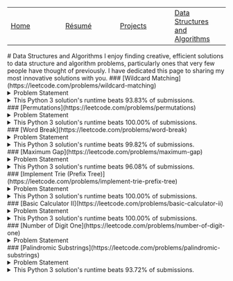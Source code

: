 <dl>
	<table>
		<tr>
			<td width="25%"><a href = "/index.md">Home</a></td>
			<td width="25%"><a href = "/resume.md">Résumé</a></td>
			<td width="25%"><a href = "/projects.md">Projects</a></td>
			<td width="25%"><a href = "/dsa.md">Data Structures and Algorithms</a></td>
		</tr>
	</table>
</dl>
# Data Structures and Algorithms
I enjoy finding creative, efficient solutions to data structure and algorithm problems, particularly ones that very few people have thought of previously. I have dedicated this page to sharing my most innovative solutions with you.
### [Wildcard Matching](https://leetcode.com/problems/wildcard-matching)
<details>
<summary>Problem Statement</summary>
Given an input string (<code>s</code>) and a pattern (<code>p</code>), implement wildcard pattern matching with support for <code>'?'</code> and <code>'*'</code>.
<pre>
'?' Matches any single character.
'*' Matches any sequence of characters (including the empty sequence).
</pre>
The matching should cover the <b>entire</b> input string (not partial).

Notes:
<ul>
<li><code>s</code> could be empty and contains only lowercase letters <code>a-z</code>.</li>
<li><code>p</code> could be empty and contains only lowercase letters <code>a-z</code>, and characters like <code>'?'</code> or <code>'*'</code>.</li>
</ul>
<b>Example 1:</b>
<pre>
<b>Input:</b>
s = "aa"
p = "a"
<b>Output:</b> false
Explanation: "a" does not match the entire string "aa".
</pre>
<b>Example 2:</b>
<pre>
<b>Input:</b>
s = "aa"
p = "*"
<b>Output:</b> true
Explanation: '*' matches any sequence.
</pre>
<b>Example 3:</b>
<pre>
<b>Input:</b>
s = "cb"
p = "?a"
<b>Output:</b> false
Explanation: '?' matches 'c', but the second letter is 'a', which does not match 'b'.
</pre>
<b>Example 4:</b>
<pre>
<b>Input:</b>
s = "adceb"
p = "*a*b"
<b>Output:</b> true
Explanation: The first '*' matches the empty sequence, while the second '*' matches the substring "dce".
</pre>
<b>Example 5:</b>
<pre>
<b>Input:</b>
s = "acdcb"
p = "a*c?b"
<b>Output:</b> false
</pre>
</details>
<details>
<summary>This Python 3 solution's runtime beats 93.83% of submissions.</summary>
In this example, I'll walk through the test case:
<pre>s = 'mississippi'</pre>
<pre>p = 'm??*ss*?i*pi'</pre>
Convert <code>s</code> and <code>p</code> into lists so that you can pop them.
<pre>
s = ['m', 'i', 's', 's', 'i', 's', 's', 'i', 'p', 'p', 'i']
p = ['m', '?', '?', '*', 's', 's', '*', '?', 'i', '*', 'p', 'i']
</pre>
If <code>s[0] == p[0]</code>, you could pop the first letters of both strings and get the same result. Likewise, if <code>p[0] == '?'</code>, you could pop the first characters. Continue doing this until you can no longer pop the first characters.
<pre>
s = ['s', 'i', 's', 's', 'i', 'p', 'p', 'i']
p = ['*', 's', 's', '*', '?', 'i', '*', 'p', 'i']
</pre>
Repeat the same process with the other ends of both arrays.
<pre>
s = ['s', 'i', 's', 's', 'i', 'p']
p = ['*', 's', 's', '*', '?', 'i', '*']
</pre>
If <code>s</code> and <code>p</code> are both empty, it's a match. If <code>s</code> is not empty but <code>p</code> is, it's not a match. If neither <code>s</code> nor <code>p</code> is empty, and <code>p</code> has a character other than <code>*</code> on either end, it's not a match. If none of these apply, convert <code>s</code> and <code>p</code> back into strings so you can use <code>split</code> and <code>re.fullmatch</code> on them. Replace all instances of <code>?</code> in <code>p</code> with <code>.</code> for regex matching. Split <code>p</code> by the <code>*</code>s. If there's more than one <code>*</code> in a row, they can be merged into one, so we can filter out the empty substrings.
<pre>
s = '*sissip'
p = ['ss', '.i']
</pre>
For each substring in <code>p</code>, we are to find that substring in <code>s</code>. In addition, these substrings must be found in consecutive order and must not overlap.
<code>'ss'</code> exists in <code>s</code> starting at index 2 and ending at index 3. A match for <code>'.i'</code> also exists in <code>s</code>, starting at index 3 and ending at index 4. These are consecutive but they overlap, so it's not a match.
<pre>   
def isMatch(s, p):     
	def popBoth(i):
		while s and p and p[i] in ['?', s[i]]:
			s.pop(i)
			p.pop(i)
	s, p = list(s), list(p)
	popBoth(0)
	popBoth(-1)
	if s == p == []: return True
	if s:
		if not p: return False
		if p and not p[0] == p[-1] == '*': return False
	s, p = ''.join(s), [x for x in ''.join(p).replace('?', '.').split('*') if x]
	i = j = 0
	for substring in p:
		for k in range(i + j, len(s)):
			n = len(substring)
			if re.fullmatch(substring, s[k:k + n]):
				i, j = k, n
				break
		else: return False
	return True
</pre>
</details>
### [Permutations](https://leetcode.com/problems/permutations)
<details>
<summary>Problem Statement</summary>
Given a collection of distinct integers, return all possible permutations.
<br>
<b>Example:</b>
<pre>
<b>Input:</b> [1,2,3]
<b>Output:</b>
[
  [1,2,3],
  [1,3,2],
  [2,1,3],
  [2,3,1],
  [3,1,2],
  [3,2,1]
]
</pre>
</details>
<details>
<summary>This Python 3 solution's runtime beats 100.00% of submissions.</summary>
Python has a built-in permutations iterator.
<pre>
def permute(nums): return list(itertools.permutations(nums))
</pre>
</details>
### [Word Break](https://leetcode.com/problems/word-break)
<details>
<summary>Problem Statement</summary>
Given a <b>non-empty</b> string <i>s</i> and a dictionary <i>wordDict</i> containing a list of <b>non-empty</b> words, determine if <i>s</i> can be segmented into a space-separated sequence of one or more dictionary words.

Notes:
<ul>
<li>The same word in the dictionary may be reused multiple times in the segmentation.</li>
<li>You may assume the dictionary does not contain duplicate words.</li>
</ul>
<b>Example 1:</b>
<pre>
<b>Input:</b> s = "leetcode", wordDict = ["leet", "code"]
<b>Output:</b> true
<b>Explanation:</b> Return true because "leetcode" can be segmented as "leet code".
</pre>
<b>Example 2:</b>
<pre>
<b>Input:</b> s = "applepenapple", wordDict = ["apple", "pen"]
<b>Output:</b> true
<b>Explanation:</b> Return true because "applepenapple" can be segmented as "apple pen apple".
             Note that you are allowed to reuse a dictionary word.
</pre>
<b>Example 3:</b>
<pre>
<b>Input:</b> s = "catsandog", wordDict = ["cats", "dog", "sand", "and", "cat"]
<b>Output:</b> false
</pre>
</details>
<details>
<summary>This Python 3 solution's runtime beats 99.82% of submissions.</summary>
In this example, I'll walk through the test case:
<pre>s = 'catsandog'</pre>
<pre>wordDict = ['cats', 'dog', 'sand', 'and', 'cat']</pre>
Write a depth-first search function that checks if <i>s</i> has a prefix in <i>wordDict</i>. 'catsanddog' has two prefixes in <code>wordDict</code>, 'cats' and 'cat.' For each valid prefix, remove that prefix from <code>s</code>, and recursively call <code>dfs</code> on the remaining suffix. Removing 'cats' from 'catsandog' leaves the suffix 'andog,' so we call <code>dfs</code> on 'andog'. 'andog' doesn't have a matching prefix, so we move on to 'cat.' Removing 'cat' from 'catsandog' leaves the suffix 'sandog,' so we call <code>dfs</code> on 'sanddog.' 'sandog' has the matching prefix 'sand'. Removing 'sand' from 'sandog' leaves the suffix 'og,' which doesn't have a matching prefix. Return <code>True</code> if a suffix matches a prefix in <code>wordDict</code>. Return <code>False</code> if all possibilities have been explored and a match wasn't found. Use memoization to reduce runtime.
<pre>
def wordBreak(s, wordDict):
	def dfs(s):
		if s in memo: return memo[s]
		for word in wordDict:
			n = len(word)
			if word == s[:n] and dfs(s[n:]):
				memo[s] = True
				return True
		memo[s] = False
		return False
	memo = {'': True}
	return dfs(s)
</pre>
</details>
### [Maximum Gap](https://leetcode.com/problems/maximum-gap)
<details>
<summary>Problem Statement</summary>
Given an unsorted array, find the maximum difference between the successive elements in its sorted form.

Return 0 if the array contains less than 2 elements.
<br>
<b>Example 1:</b>
<pre>
<b>Input:</b> [3,6,9,1]
<b>Output:</b> 3
<b>Explanation:</b> The sorted form of the array is [1,3,6,9].
             Either (3,6) or (6,9) has the maximum difference 3.
</pre>
<b>Example 2:</b>
<pre>
<b>Input:</b> [10]
<b>Output:</b> 0
<b>Explanation:</b> The array contains less than 2 elements, therefore return 0.
</pre>
Notes:
<ul>
<li>You may assume all elements in the array are non-negative integers and fit in the 32-bit signed integer range.</li>
<li>Try to solve it in linear time/space.</li>
</ul>
</details>
<details>
<summary>This Python 3 solution's runtime beats 96.08% of submissions.</summary>
I interpret "Try to solve it in linear time/space" as "linear time <i>or</i> space." If this is the case, <code>nums.sort()</code> takes O(<i>n</i> log <i>n</i>) time but only O(<i>n</i>) space, so we could sort it and then find the maximum gap between the sorted values.
<pre>
def maximumGap(nums):
	nums.sort()
	return max([0] + [nums[i] - nums[i - 1] for i in range(1, len(nums))])
</pre>
If we interpret "Try to solve it in linear time/space" as "linear time <i>and</i> space," we could use radix sort instead of the built-in timsort.
</details>
### [Implement Trie (Prefix Tree)](https://leetcode.com/problems/implement-trie-prefix-tree)
<details>
<summary>Problem Statement</summary>
Implement a trie with <code>insert</code>, <code>search</code>, and <code>startsWith</code> methods.
<br>
<b>Example:</b>
<pre>
Trie trie = new Trie();

trie.insert("apple");
trie.search("apple");   // returns true
trie.search("app");     // returns false
trie.startsWith("app"); // returns true
trie.insert("app");   
trie.search("app");     // returns true
</pre>
Notes:
<ul>
<li>You may assume that all inputs are consist of lowercase letters <code>a-z</code>.</li>
<li>All inputs are guaranteed to be non-empty strings.</li>
</ul>
</details>
<details>
<summary>This Python 3 solution's runtime beats 100.00% of submissions.</summary>
<a href="https://leetcode.com/problems/implement-trie-prefix-tree/discuss/58832/AC-JAVA-solution-simple-using-single-array">Implementing a trie</a> would take O(1) time to initialize, O(<i>k</i> log <i>n</i>) time for <code>insert</code>, O(<i>k</i>) time for <code>search</code>, and O(<i>k</i>) time for <code>startsWith</code>, where <i>k</i> is the number of letters in the word or prefix. I've written an accepted solution where I've used a single array instead of implementing an actual trie that takes O(1) time to initialize, O(<i>n</i>) time for <code>insert</code>, O(log <i>n</i>) time for <code>search</code> and O(<i>k</i> + log <i>n</i>) time for <code>startsWith</code>.
An empty array is initialized.
<pre>>>> trie = Trie()</pre>
<pre>self.arr = []</pre>
Words are inserted in alphabetical order. <code>insert</code> searches for the insertion point using binary search, then inserts the word.
<pre>>>> trie.insert('hello')</pre>
<pre>self.arr = ['hello']</pre>
<code>search</code> looks for the bisection point using binary search and checks if the word at the bisection point matches the target word.
<pre>>>> trie.search('hell')</pre>
The bisection point of 'hell' is 0 but index 0 of <code>self.arr</code> isn't 'hell', so return <code>False</code>.
<pre>>>> trie.search('helloa')</pre>
The bisection point of 'helloa' is 1 but index 1 is out of bounds, so return <code>False</code>.
<pre>>>> trie.search('hello')</pre>
The bisection point of 'hello' is 0 and index 0 of <code>self.arr</code> matches the word, so return <code>True</code>.
<code>startsWith</code> looks for the bisection point using binary search and checks if the word at the bisection point starts with the prefix.
<pre>>>> trie.startsWith('hell')</pre>
The bisection point of 'hell' is 0 and index 0 of <code>self.arr</code> starts with 'hell', so return <code>True</code>.
<pre>>>> trie.startsWith('helloa')</pre>
The bisection point of 'helloa' is 1 but index 1 is out of bounds, so return <code>False</code>.
<pre>>>> trie.startsWith('hello')</pre>
The bisection point of 'hello' is 0 and index 0 of <code>self.arr</code> starts with 'hello', so return <code>True</code>.
Although this solution uses more memory, in seconds it's much faster than the solution with the trie, and it's also something different that I wanted to share.
<pre>
class Trie:
	def __init__(self): self.arr = []
	def insert(self, word): bisect.insort(self.arr, word)
	def search(self, word):
		try: return self.arr[bisect.bisect_left(self.arr, word)] == word
		except IndexError: return False
	def startsWith(self, prefix):
		try: word, n = self.arr[bisect.bisect_left(self.arr, prefix)], len(prefix)
		except IndexError: return False
		return len(word) >= n and word[:n] == prefix
</pre>
</details>
### [Basic Calculator II](https://leetcode.com/problems/basic-calculator-ii)
<details>
<summary>Problem Statement</summary>
Implement a basic calculator to evaluate a simple expression string.
The expression string contains only non-negative integers, <code>+</code>, <code>-</code>, <code>*</code>, <code>/</code> operators and empty spaces<code> </code>. The integer division should truncate toward zero.
<br>
<b>Example 1:</b>
<pre>
<b>Input:</b> "3+2*2"
<b>Output:</b> 7
</pre>
<b>Example 2:</b>
<pre>
<b>Input:</b> " 3/2 "
<b>Output:</b> 1
</pre>
<b>Example 3:</b>
<pre>
<b>Input:</b> " 3+5 / 2 "
<b>Output:</b> 5
</pre>
Notes:
<ul>
<li>You may assume that the given expression is always valid.</li>
<li>Do not use the <code>eval</code> built-in library function.</li>
</ul>
</details>
<details>
<summary>This Python 3 solution's runtime beats 100.00% of submissions.</summary>
In this example, I'll walk through the test case <code>s = '876-142-978*2/8+4/2*2+40*2+282/2-137+855'</code>. PEMDAS tells us to multiply and divide before we add and subtract, so split the string by <code>+</code> and <code>-</code>.
<pre>s.replace('-', '+-').split('+') = ['876', '-142', '-978*2/8', '4/2*2', '40*2', '282/2', '-137', '855']</pre>
Write a recursive function <code>multDiv</code> that evaluates a string containing only numbers and the operations <code>*</code> and <code>/</code>. The string could also start with <code>-</code> to denote a negative result. If a string doesn't contain <code>*</code> and <code>/</code>, convert that number into an integer.
<pre>multDiv('876') = 876</pre>
If the string contains <code>*</code> but not <code>/</code>, return the product of each integer it splits into.
<pre>multDiv('40*2') = 40*2 = 80</pre>
If the string contains <code>/</code> but not <code>*</code>, iteratively divide the integers it splits into starting from the left. Divide the leftmost number, the quotient, by the next number, to get a new quotient. Then divide that number by the next number, and so on. The quotients should truncate toward zero. This isn't built-in, so write a helper function <code>divide</code> that does that.
<pre>multDiv('282/2') = divide(282, 2) = 141</pre>
If a string contains both <code>*</code> and <code>/</code>, recursively evaluate the expression starting from the left. To do this, split the expression at the rightmost operator.
<pre>s = '-978*2/8'</pre>
<pre>a = '-978*2'</pre>
<pre>b = '8'</pre>
Recursively call <code>multDiv</code> on <code>a</code>, then use the appropriate operation on <code>a</code> and <code>b</code>.
<pre>multDiv('-978*2') = -1956</pre>
<pre>multDiv('-978*2/8') = divide(-1956, 8) = -244</pre>
Repeat the same process for the rest of the array, then find the sum.
<pre>[multDiv(x) for x in s.replace('-', '+-').split('+')] = [876, -142, -244, 4, 80, 141, -137, 855]</pre>
<pre>sum([876, -142, -244, 4, 80, 141, -137, 855]) = 1433</pre>
<pre>
def divide(x, y):
    a, b = int(x), int(y)
    quotient = a//b
    if a*b < 0 and a%b: quotient += 1
    return quotient
def multDiv(s):
    if '*' in s:
	if '/' in s:
	    i = len(s) - 1
	    while s[i] not in ['*', '/']: i -= 1
	    a, b = int(multDiv(s[:i])), int(s[i + 1:])
	    return a*b if s[i] == '*' else divide(a, b)
	else: return functools.reduce(lambda x, y: int(x)*int(y), s.split('*'))
    if '/' in s: return functools.reduce(divide, s.split('/'))
    else: return int(s)
def calculate(s): return sum([multDiv(x) for x in s.replace('-', '+-').split('+')])
</pre>
</details>
### [Number of Digit One](https://leetcode.com/problems/number-of-digit-one)
<details>
<summary>Problem Statement</summary>
Given an integer <i>n</i>, count the total number of digit 1 appearing in all non-negative integers less than or equal to <i>n</i>.
<br>
<b>Example:</b>
<pre>
<b>Input:</b> 13
<b>Output:</b> 6 
<b>Explanation:</b> Digit 1 occurred in the following numbers: 1, 10, 11, 12, 13.
</pre>
</details>
### [Palindromic Substrings](https://leetcode.com/problems/palindromic-substrings)
<details>
<summary>Problem Statement</summary>
Given a string, your task is to count how many palindromic substrings in this string.
	
The substrings with different start indexes or end indexes are counted as different substrings even they consist of same characters.
<br>
<b>Example 1</b>:
<pre>
<b>Input:</b> "abc"
<b>Output:</b> 3
<b>Explanation:</b> Three palindromic strings: "a", "b", "c".
</pre>
<b>Example 2:</b>
<pre>
<b>Input:</b> "aaa"
<b>Output:</b> 6
<b>Explanation:</b> Six palindromic strings: "a", "a", "a", "aa", "aa", "aaa".
</pre>
Note: The input string length won't exceed 1000.
</details>
<details>
<summary>This Python 3 solution's runtime beats 93.72% of submissions.</summary>
An odd-length palindrome has a center character that is a palindrome. <code>s = 'bedededeb'</code> is an odd-length palindrome with center character 'd' at index 4. If you radiate outward, you find that the letters on opposite sides of the center are always the same:
<pre>
s[3] = s[5] = 'e'
s[2] = s[6] = 'd'
s[1] = s[7] = 'e'
s[0] = s[8] = 'b'
</pre>
An even-length palindrome has two center characters that are identical, which makes a palindrome. <code>s = 'deaaaaed'</code> is an even-length palindrome with center characters 'a' at indices 3 and 4. If you radiate outward, you find that the letters on opposite sides of the center are always the same:
<pre>
s[2] = s[5] = 'a'
s[1] = s[6] = 'e'
s[0] = s[7] = 'd'
</pre>
In this example, I'll walk through the test case <code>s = 'leet'</code>.
Iterate through the string. Each character is the center of an odd-length palindrome. Radiate outward until the index is out of bounds or the substring is no longer a palindrome. Every time a palindrome is found, increment the counter. 'l' is a palindrome, and there's nothing to the left of 'l'. 'e' is palindrome, but 'lee' isn't. 'e' is a palindrome, but 'eet' isn't. 't' is a palindrome, and there's nothing to the right of 't'. There are 4 odd-length palindromes. Iterate through the string again. Each pair of characters may or may not be the center of an even-length palindrome. Do the same as before, except this time look for even-length palindromes. 'le' isn't a palindrome. 'ee' is a palindrome but 'leet' isn't. 'et' isn't a palindrome. There's 1 even-length palindrome. Add up the number of odd-length and even-length palindromes to get 5. We could combine the odd-length and even-length palindrome searching functions into a single function that takes <code>(i, i)</code> for odd-length palindromes and <code>(i, j)</code> for even-length palindromes.
<pre>
def countSubstrings(s):
	def fromCenter(i, j):
		counter = 0
		while i >= 0 and j < n and s[i] == s[j]:
			counter += 1
			i -= 1
			j += 1
		return counter
	n = len(s)
	return sum([fromCenter(i, i) + fromCenter(i, i + 1) for i in range(n)])
</pre>
</details>
